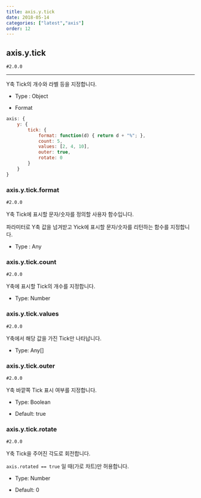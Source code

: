 ```yaml
---
title: axis.y.tick
date: 2018-05-14
categories: ["latest","axis"]
order: 12
---
```


## axis.y.tick

`#2.0.0`

---

Y축 Tick의 개수와 라벨 등을 지정합니다.

* Type : Object

* Format
```javascript
axis: {
	y: {
		tick: {
			format: function(d) { return d + "%"; },
			count: 5,
			values: [2, 4, 10],
			outer: true,
			rotate: 0
		}
	}
}
```

### axis.y.tick.format

`#2.0.0`

Y축 Tick에 표시할 문자/숫자를 정의할 사용자 함수입니다.

파라미터로 Y축 값을 넘겨받고 Yick에 표시할 문자/숫자를 리턴하는 함수를 지정합니다.

* Type : Any


### axis.y.tick.count

`#2.0.0`

Y축에 표시할 Tick의 개수를 지정합니다.

* Type: Number


### axis.y.tick.values

`#2.0.0`

Y축에서 해당 값을 가진 Tick만 나타납니다.

* Type: Any[]

### axis.y.tick.outer

`#2.0.0`

Y축 바깥쪽 Tick 표시 여부를 지정합니다.

* Type: Boolean

* Default: true


### axis.y.tick.rotate

`#2.0.0`

Y축 Tick을 주어진 각도로 회전합니다.

`axis.rotated == true` 일 때(가로 차트)만 허용합니다.

* Type: Number

* Default: 0
